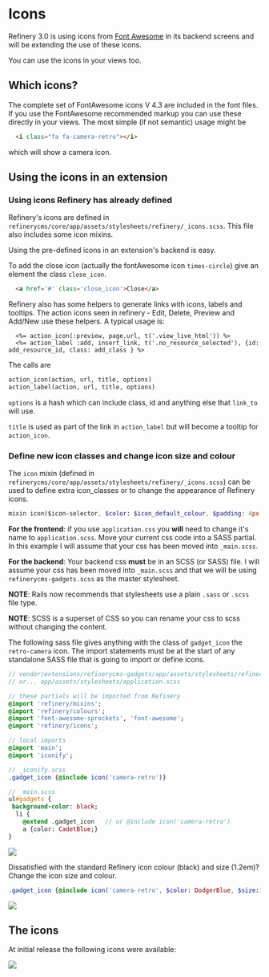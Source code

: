 # Icons

Refinery 3.0 is using icons from [Font Awesome](http://fortawesome.github.io/Font-Awesome/icons/) in its backend screens and will be extending the use of these icons.

You can use the icons in your views too.

## Which icons?

The complete set of FontAwesome icons V 4.3 are included in the font files. If you use the FontAwesome recommended markup you can use these directly in your views. The most simple (if not semantic) usage might be

```html
  <i class="fa fa-camera-retro"></i>
```

which will show a camera icon.

## Using the icons in an extension

### Using icons Refinery has already defined

Refinery's icons are defined in `refinerycms/core/app/assets/stylesheets/refinery/_icons.scss`. This file also includes some icon mixins.

Using the pre-defined icons in an extension's backend is easy.

To add the close icon (actually the fontAwesome icon `times-circle`) give an element the class `close_icon`.

```html
  <a href='#' class='close_icon'>Close</a>
```

Refinery also has some helpers to generate links with icons, labels and tooltips. The action icons seen in refinery - Edit, Delete, Preview and Add/New use these helpers. A typical usage is:

```erb
  <%= action_icon(:preview, page.url, t('.view_live_html')) %>
  <%= action_label :add, insert_link, t('.no_resource_selected'), {id: add_resource_id, class: add_class } %>
```

The calls are

```ruby
action_icon(action, url, title, options)
action_label(action, url, title, options)
```

`options` is a hash which can include class, id and anything else that `link_to` will use.

`title` is used as part of the link in `action_label` but will become a tooltip for `action_icon`.

### Define new icon classes and change icon size and colour

The `icon` mixin (defined in `refinerycms/core/app/assets/stylesheets/refinery/_icons.scss`) can be used to define extra icon_classes or to change the appearance of Refinery icons.

```sass
mixin icon($icon-selector, $color: $icon_default_colour, $padding: 4px, $size: 1.2em, $float: none)
```

__For the frontend__: if you use `application.css` you __will__ need to change it's name to `application.scss`. Move your current css code into a SASS partial. In this example I will assume that your css has been moved into `_main.scss`.

__For the backend__: Your backend css __must__ be in an SCSS (or SASS) file. I will assume your css has been moved into `_main.scss` and that we will be using `refinerycms-gadgets.scss` as the master stylesheet.

__NOTE__: Rails now recommends that stylesheets use a plain `.sass` or `.scss` file type.

__NOTE__: SCSS is a superset of CSS so you can rename your css to scss without changing the content.

The following sass file gives anything with the class of `gadget_icon` the `retro-camera` icon.
The import statements must be at the start of any standalone SASS file that is going to import or define icons.

```sass
// vendor/extensions/refinerycms-gadgets/app/assets/stylesheets/refinery/refinerycms-gadgets.scss
// or... app/assets/stylesheets/application.scss

// these partials will be imported from Refinery
@import 'refinery/mixins';
@import 'refinery/colours';
@import 'font-awesome-sprockets', 'font-awesome';
@import 'refinery/icons';

// local imports
@import 'main';
@import 'iconify';
```

```sass
// _iconify.scss
.gadget_icon {@include icon('camera-retro')}
```

```sass
// _main.scss
ul#gadgets {
 background-color: black;
  li {
    @extend .gadget_icon   // or @include icon('camera-retro')
    a {color: CadetBlue;}
}
```

![](https://raw.githubusercontent.com/refinery/refinerycms/master/doc/guides/4%20-%20Refinery%20Extensions/Gadgets.png)

Dissatisfied with the standard Refinery icon colour (black) and size (1.2em)? Change the icon size and colour.

```sass
.gadget_icon {@include icon('camera-retro', $color: DodgerBlue, $size:1.5em)}

```

![](https://raw.githubusercontent.com/refinery/refinerycms/master/doc/guides/4%20-%20Refinery%20Extensions/GadgetsLargeBlue.png)

## The icons

At initial release the following icons were available:

![](https://raw.githubusercontent.com/refinery/refinerycms/master/doc/guides/4%20-%20Refinery%20Extensions/Icons.png)